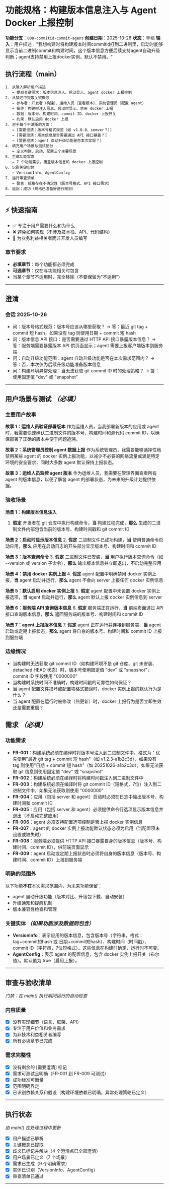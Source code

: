 # 功能规格：构建版本信息注入与 Agent Docker 上报控制

**功能分支**：`008-commitid-commit-agent`
**创建日期**：2025-10-26
**状态**：草稿
**输入**：用户描述："我想构建时将构建版本时间commitid打到二进制里，启动时能够显示当前二进制commit和构建时间，这个版本信息方便后续支持agent自动升级判断；agent支持禁用上报docker实例，默认不禁用。"

## 执行流程（main）
```
1. 从输入解析用户描述
   → 提取关键需求：版本信息注入、启动显示、agent docker 上报控制
2. 从描述中提取关键概念
   → 参与者：开发者（构建）、运维人员（查看版本）、系统管理员（配置 agent）
   → 操作：构建时注入信息、启动时显示、禁用 docker 上报
   → 数据：版本号、构建时间、commit ID、docker 上报开关
   → 约束：默认启用 docker 上报
3. 对于每个不清晰的方面：
   → [需要澄清：版本号格式规范（如 v1.0.0、semver？）]
   → [需要澄清：版本信息是否需要通过 API 接口暴露？]
   → [需要澄清：agent 自动升级功能是否本次实现？]
4. 填充用户场景与测试部分
   → 定义构建、启动、配置三个主要场景
5. 生成功能需求
   → 7 个功能需求，覆盖版本信息和 docker 上报控制
6. 识别关键实体
   → VersionInfo、AgentConfig
7. 运行审查清单
   → 警告：规格存在不确定性（版本号格式、API 接口需求）
8. 返回：成功（规格已准备好进行规划）
```

---

## ⚡ 快速指南
- ✅ 专注于用户需要什么和为什么
- ❌ 避免如何实现（不涉及技术栈、API、代码结构）
- 👥 为业务利益相关者而非开发人员编写

### 章节要求
- **必填章节**：每个功能都必须完成
- **可选章节**：仅在与功能相关时包含
- 当某个章节不适用时，完全移除（不要保留为"不适用"）

---

## 澄清

### 会话 2025-10-26

- 问：版本号格式规范：版本号应该从哪里获取？ → 答：最近 git tag + commit 短 hash，如果没有 tag 则使用日期 + commit 短 hash
- 问：版本信息 API 接口：是否需要通过 HTTP API 接口暴露版本信息？ → 答：服务端需要暴露版本 API 供页面显示；agent 需要上报客户端版本到服务端
- 问：自动升级功能范围：agent 自动升级功能是否在本次需求范围内？ → 答：否，本次仅为后续升级功能准备版本信息
- 问：构建环境异常处理：当无法获取 git commit ID 时的处理策略？ → 答：使用固定值 "dev" 或 "snapshot"

---

## 用户场景与测试 *（必填）*

### 主要用户故事

**故事 1：运维人员验证部署版本**
作为运维人员，当我部署新版本的应用或 agent 时，我需要快速确认二进制文件的版本号、构建时间和源代码 commit ID，以确保部署了正确的版本并便于问题追溯。

**故事 2：系统管理员控制 agent 数据上报**
作为系统管理员，我需要能够选择性地禁用某些 agent 的 docker 实例上报功能，以减少不必要的网络流量或满足特定环境的安全要求，同时大多数 agent 默认保持上报状态。

**故事 3：运维人员监控 agent 版本**
作为运维人员，我需要在管理界面查看所有 agent 的版本信息，以便了解各 agent 的部署状态，为未来的升级计划提供依据。

### 验收场景

**场景 1：构建版本信息注入**
1. **假定** 开发者在 git 仓库中执行构建命令，**当** 构建过程完成，**那么** 生成的二进制文件内部包含当前的版本号、构建时间戳和 git commit ID

**场景 2：启动时显示版本信息**
2. **假定** 二进制文件已成功构建，**当** 使用普通命令启动应用，**那么** 应用在启动日志的开头部分显示版本号、构建时间和 commit ID

**场景 3：版本查询命令**
3. **假定** 二进制文件已安装，**当** 用户执行版本查询命令（如 --version 或 version 子命令），**那么** 输出版本信息并立即退出，不启动完整应用

**场景 4：禁用 docker 实例上报**
4. **假定** agent 配置中明确禁用 docker 实例上报，**当** agent 启动并运行，**那么** agent 不会向 server 上报任何 docker 实例信息

**场景 5：默认启用 docker 实例上报**
5. **假定** agent 配置中未设置 docker 实例上报选项，**当** agent 启动并运行，**那么** agent 默认上报 docker 实例信息到 server

**场景 6：服务端 API 查询版本信息**
6. **假定** 服务端正在运行，**当** 前端页面通过 API 接口查询版本信息，**那么** 返回服务端的版本号、构建时间和 commit ID

**场景 7：agent 上报版本信息**
7. **假定** agent 正在运行并连接到服务端，**当** agent 启动或定期上报状态，**那么** agent 将自身的版本号、构建时间和 commit ID 上报到服务端

### 边缘情况

- 当构建时无法获取 git commit ID（如构建环境不是 git 仓库、git 未安装、detached HEAD 状态）时，版本号使用固定值 "dev" 或 "snapshot"，commit ID 字段使用 "0000000"
- 当构建时系统时间不准确时，构建时间戳的可靠性如何保证？
- 当 agent 配置文件损坏或配置项格式错误时，docker 实例上报的默认行为是什么？
- 当 agent 配置在运行时被修改（热更新）时，docker 上报行为是否立即生效还是需要重启？

## 需求 *（必填）*

### 功能需求

- **FR-001**：构建系统必须在编译时将版本号注入到二进制文件中，格式为：优先使用"最近 git tag + commit 短 hash"（如 v1.2.3-a1b2c3d），如果没有 tag 则使用"日期 + commit 短 hash"（如 20251026-a1b2c3d），如果无法获取 git 信息则使用固定值 "dev" 或 "snapshot"
- **FR-002**：构建系统必须在编译时将构建时间戳注入到二进制文件中
- **FR-003**：构建系统必须在编译时将 git commit ID（短格式，7位）注入到二进制文件中，如果无法获取则使用 "0000000"
- **FR-004**：应用（包括 server 和 agent）启动时必须在日志中输出版本号、构建时间和 commit ID
- **FR-005**：应用（包括 server 和 agent）必须提供命令行选项显示版本信息并退出（不启动完整应用）
- **FR-006**：agent 必须支持配置选项控制是否上报 docker 实例信息
- **FR-007**：agent 的 docker 实例上报功能默认状态必须为启用（当配置项未设置或缺失时）
- **FR-008**：服务端必须提供 HTTP API 接口暴露自身的版本信息（版本号、构建时间、commit ID），供前端页面显示
- **FR-009**：agent 启动或定期上报状态时必须将自身的版本信息（版本号、构建时间、commit ID）上报到服务端

### 明确的范围外

以下功能**不在**本次需求范围内，为未来功能保留：
- agent 自动升级功能（版本对比、升级包下载、自动安装）
- 升级通知和提醒机制
- 版本兼容性检查和管理

### 关键实体 *（如果功能涉及数据则包含）*

- **VersionInfo**：表示应用的版本信息，包含版本号（字符串，格式：tag+commit短hash 或 日期+commit短hash）、构建时间（时间戳）、commit ID（字符串，7位短格式）。这些信息在构建时确定，运行时不可变。
- **AgentConfig**：表示 agent 的配置信息，包含 docker 实例上报开关（布尔值）。默认值为 true（启用上报）。

---

## 审查与验收清单
*门禁：在 main() 执行期间运行的自动检查*

### 内容质量
- [x] 没有实现细节（语言、框架、API）
- [x] 专注于用户价值和业务需求
- [x] 为非技术利益相关者编写
- [x] 所有必填章节已完成

### 需求完整性
- [x] 没有剩余的 [需要澄清] 标记
- [x] 需求可测试且明确（FR-001 到 FR-009 可测试）
- [x] 成功标准可衡量
- [x] 范围明确界定
- [x] 已识别依赖关系和假设（构建环境依赖已明确，异常处理策略已定义）

---

## 执行状态
*由 main() 在处理过程中更新*

- [x] 用户描述已解析
- [x] 关键概念已提取
- [x] 歧义已标记并解决（4 个澄清点已全部澄清）
- [x] 用户场景已定义（7 个场景）
- [x] 需求已生成（9 个明确需求）
- [x] 实体已识别（VersionInfo、AgentConfig）
- [x] 审查清单已通过

---

